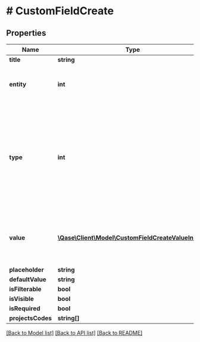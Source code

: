 # # CustomFieldCreate

## Properties

Name | Type | Description | Notes
------------ | ------------- | ------------- | -------------
**title** | **string** |  |
**entity** | **int** | Possible values: 0 - case; 1 - run; 2 - defect; |
**type** | **int** | Possible values: 0 - number; 1 - string; 2 - text; 3 - selectbox; 4 - checkbox; 5 - radio; 6 - multiselect; 7 - url; 8 - user; 9 - datetime; |
**value** | [**\Qase\Client\Model\CustomFieldCreateValueInner[]**](CustomFieldCreateValueInner.md) | Required if type one of: 3 - selectbox; 5 - radio; 6 - multiselect; | [optional]
**placeholder** | **string** |  | [optional]
**defaultValue** | **string** |  | [optional]
**isFilterable** | **bool** |  | [optional]
**isVisible** | **bool** |  | [optional]
**isRequired** | **bool** |  | [optional]
**projectsCodes** | **string[]** |  | [optional]

[[Back to Model list]](../../README.md#models) [[Back to API list]](../../README.md#endpoints) [[Back to README]](../../README.md)
